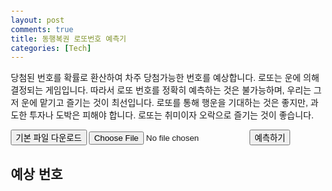 ```yaml
---
layout: post
comments: true
title: 동행복권 로또번호 예측기
categories: [Tech]
---
```


당첨된 번호를 확률로 환산하여 차주 당첨가능한 번호를 예상합니다.  로또는 운에 의해 결정되는 게임입니다.  따라서 로또 번호를 정확히 예측하는 것은 불가능하며, 우리는 그저 운에 맡기고 즐기는 것이 최선입니다. 로또를 통해 행운을 기대하는 것은 좋지만, 과도한 투자나 도박은 피해야 합니다. 로또는 취미이자 오락으로 즐기는 것이 좋습니다.


<html lang="en">
<head>
  <meta charset="UTF-8">
  <meta name="viewport" content="width=device-width, initial-scale=1.0">
  <title>동행복권 로또 번호 예측</title>
  <style>
    body {
      font-family: Arial, sans-serif;
      margin: 20px;
    }
    .predictions {
      margin-top: 20px;
    }
    .predictions div {
      margin-bottom: 10px;
    }
  </style>
</head>
<body>
  
  <!-- 기본 파일 다운로드 버튼 -->
  <button id="downloadFile">기본 파일 다운로드</button>
  <input type="file" id="fileInput" accept=".xlsx">
  <button id="predictButton">예측하기</button>

  <div class="predictions">
    <h2>예상 번호</h2>
    <div id="predictionList"></div>
  </div>

  <script src="https://cdnjs.cloudflare.com/ajax/libs/xlsx/0.18.5/xlsx.full.min.js"></script>
  <script>
    let uploadedData;
    const defaultFileUrl = "https://raw.githubusercontent.com/jinsprogram/myweb/refs/heads/master/lottowinnumber_20250103.xlsx"; // 기본 파일 Raw 링크

    // 기본 파일 다운로드 버튼 클릭 이벤트
    document.getElementById("downloadFile").addEventListener("click", () => {
      const link = document.createElement("a");
      link.href = "https://raw.githubusercontent.com/jinsprogram/myweb/refs/heads/master/lottowinnumber_20250103.xlsx"; // GitHub Raw 파일 링크
      link.download = "기본_로또_파일.xlsx";
      link.click();
    });

    // 파일 업로드 이벤트
    document.getElementById("fileInput").addEventListener("change", event => {
      const file = event.target.files[0];
      if (file) {
        const reader = new FileReader();
        reader.onload = (e) => {
          const data = new Uint8Array(e.target.result);
          const workbook = XLSX.read(data, { type: 'array' });
          const sheetName = workbook.SheetNames[0];
          uploadedData = XLSX.utils.sheet_to_json(workbook.Sheets[sheetName]);
          alert('파일 업로드 완료!');
        };
        reader.readAsArrayBuffer(file);
      }
    });

    // 기본 파일 로드 함수
    async function loadDefaultFile() {
      const response = await fetch(defaultFileUrl);
      const arrayBuffer = await response.arrayBuffer();
      const workbook = XLSX.read(new Uint8Array(arrayBuffer), { type: 'array' });
      const sheetName = workbook.SheetNames[0];
      return XLSX.utils.sheet_to_json(workbook.Sheets[sheetName]);
    }

    // 파일 데이터에서 번호 추출
    function extractNumbers(data) {
      const numbers = [];
      data.forEach(row => {
        const keys = ["당첨번호1", "당첨번호2", "당첨번호3", "당첨번호4", "당첨번호5", "당첨번호6", "보너스번호"];
        keys.forEach(key => {
          if (row[key] && !isNaN(row[key])) {
            numbers.push(row[key]);
          }
        });
      });
      return numbers;
    }

    // 예측 번호 생성
    function predictNumbers(numbers) {
      const numberFrequency = {};
      const totalNumbers = numbers.length;

      // 빈도 계산
      numbers.forEach(num => {
        numberFrequency[num] = (numberFrequency[num] || 0) + 1;
      });

      // 빈도 정렬
      const sortedNumbers = Object.entries(numberFrequency)
        .sort((a, b) => b[1] - a[1]);

      // 예측 결과 만들기
      const predictions = [];
      for (let i = 0; i < 10; i++) {
        const startIndex = i * 7; // 7개씩 묶음
        const group = sortedNumbers.slice(startIndex, startIndex + 7)
          .map(([num, freq]) => parseInt(num));
        predictions.push({ group });
      }

      return predictions;
    }

    // 예측 결과 표시
    function displayPredictions(predictions) {
      const predictionList = document.getElementById('predictionList');
      predictionList.innerHTML = "";
      predictions.forEach(({ group }, index) => {
        if (group.length === 7) { // 예상 번호가 7개인 경우에만 표시
          const div = document.createElement('div');
          div.textContent = `예상 번호 ${index + 1}: ${group.join(", ")}`;
          predictionList.appendChild(div);
        }
      });
    }

    // 예측 버튼 클릭 이벤트
    document.getElementById('predictButton').addEventListener('click', async () => {
      if (!uploadedData) {
        alert("업로드된 파일이 없으므로 기본 파일로 진행합니다.");
        uploadedData = await loadDefaultFile();
      }
      const numbers = extractNumbers(uploadedData);
      const predictions = predictNumbers(numbers);
      displayPredictions(predictions);
    });
  </script>
</body>
</html>

